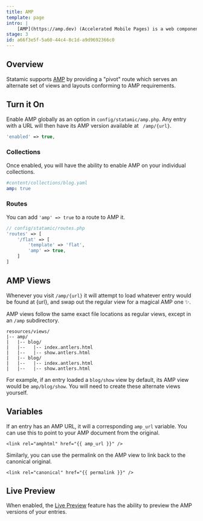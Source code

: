 ```yaml
---
title: AMP
template: page
intro: |
    [AMP](https://amp.dev) (Accelerated Mobile Pages) is a web component framework by Google to serve fast, content-optimized versions of your websites.
stage: 3
id: a66f3e5f-5a60-44c4-8c1d-a9d9692366c0
---
```

## Overview

Statamic supports [AMP]((https://amp.dev)) by providing a "pivot" route which serves an alternate set of views and layouts conforming to AMP requirements.

## Turn it On

Enable AMP globally as an option in `config/statamic/amp.php`. Any entry with a URL will then have its AMP version available at ` /amp/{url}`.

``` php
'enabled' => true,
```

### Collections
Once enabled, you will have the ability to enable AMP on your individual collections.

``` yaml
#content/collections/blog.yaml
amp: true
```

### Routes
You can add `'amp' => true` to a route to AMP it.

``` php
// config/statamic/routes.php
'routes' => [
    '/flat' => [
        'template' => 'flat',
        'amp' => true,
    ]
]
```

## AMP Views

Whenever you visit `/amp/{url}` it will attempt to load whatever entry would be found at {url}, and swap out the regular view for a magical AMP one ✨.

AMP views follow the same exact file locations as regular views, except in an `/amp` subdirectory.

``` files
resources/views/
|-- amp/
|   |-- blog/
|   |--   |-- index.antlers.html
|   |--   |-- show.antlers.html
|   |-- blog/
|   |--   |-- index.antlers.html
|   |--   |-- show.antlers.html
```

For example, if an entry loaded a `blog/show` view by default, its AMP view would be `amp/blog/show`. You will need to create these alternate views yourself.

## Variables

If an entry has an AMP URL, it will a corresponding `amp_url` variable. You can use this to point to your AMP document from the original.

```
<link rel="amphtml" href="{{ amp_url }}" />
```

Similarly, you can use the permalink on the AMP view to link back to the canonical original.

```
<link rel="canonical" href="{{ permalink }}" />
```

## Live Preview

When enabled, the [Live Preview](/live-preview) feature has the ability to preview the AMP versions of your entries.
